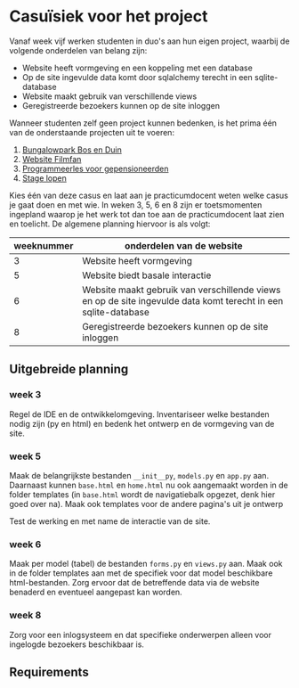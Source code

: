 # Casuïsiek voor het project

Vanaf week vijf werken studenten in duo's aan hun eigen project, waarbij de volgende onderdelen van belang zijn:

- Website heeft vormgeving en een koppeling met een database
- Op de site ingevulde data komt door sqlalchemy terecht in een sqlite-database
- Website maakt gebruik van verschillende views
- Geregistreerde bezoekers kunnen op de site inloggen

Wanneer studenten zelf geen project kunnen bedenken, is het prima één van de onderstaande projecten uit te voeren:

1. [Bungalowpark Bos en Duin](bungalowpark.md)
2. [Website Filmfan](filmfan.md)
3. [Programmeerles voor gepensioneerden](programmeerles.md)
4. [Stage lopen](stage.md)

Kies één van deze casus en laat aan je practicumdocent weten welke casus je gaat doen en met wie. In weken 3, 5, 6 en 8 zijn er toetsmomenten ingepland waarop je het werk tot dan toe aan de practicumdocent laat zien en toelicht. De algemene planning hiervoor is als volgt:

weeknummer | onderdelen van de website
---|---
3 | Website heeft vormgeving
5 | Website biedt basale interactie
6 | Website maakt gebruik van verschillende views en op de site ingevulde data komt terecht in een sqlite-database
8 | Geregistreerde bezoekers kunnen op de site inloggen

## Uitgebreide planning

### week 3
Regel de IDE en de ontwikkelomgeving. Inventariseer welke bestanden nodig zijn (py en html) en bedenk het ontwerp en de vormgeving van de site. 

### week 5
Maak de belangrijkste bestanden `__init__py`, `models.py` en `app.py` aan.
Daarnaast kunnen `base.html` en `home.html` nu ook aangemaakt worden in de folder templates (in `base.html` wordt de navigatiebalk opgezet, denk hier goed over na).
Maak ook templates voor de andere pagina's uit je ontwerp

Test de werking en met name de interactie van de site.

### week 6
Maak per model (tabel) de bestanden `forms.py` en `views.py` aan.
Maak ook in de folder templates aan met de specifiek voor dat model beschikbare html-bestanden. Zorg ervoor dat de betreffende data via de website benaderd en eventueel aangepast kan worden.

### week 8
Zorg voor een inlogsysteem en dat specifieke onderwerpen alleen voor ingelogde bezoekers beschikbaar is.

## Requirements
